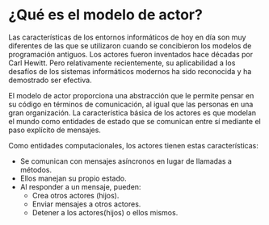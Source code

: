 # ¿Qué es el modelo de actor?

Las características de los entornos informáticos de hoy en día son muy diferentes de las que se utilizaron cuando se concibieron los modelos de programación antiguos. Los actores fueron inventados hace décadas por Carl Hewitt. Pero relativamente recientemente, su aplicabilidad a los desafíos de los sistemas informáticos modernos ha sido reconocida y ha demostrado ser efectiva.

El modelo de actor proporciona una abstracción que le permite pensar en su código en términos de comunicación, al igual que las personas en una gran organización. La característica básica de los actores es que modelan el mundo como entidades de estado que se comunican entre sí mediante el paso explícito de mensajes.

Como entidades computacionales, los actores tienen estas características:

  + Se comunican con mensajes asíncronos en lugar de llamadas a métodos.
  + Ellos manejan su propio estado.
  + Al responder a un mensaje, pueden:
    + Crea otros actores (hijos).
    + Enviar mensajes a otros actores.
    + Detener a los actores(hijos) o ellos mismos.
